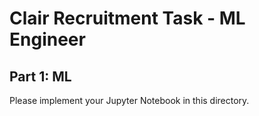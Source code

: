 # Clair Recruitment Task - ML Engineer

## Part 1: ML

Please implement your Jupyter Notebook in this directory.